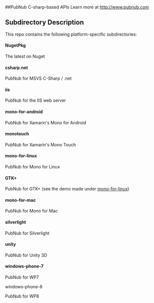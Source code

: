 ##PubNub C-sharp-based APIs
Learn more at http://www.pubnub.com

## Subdirectory Description
This repo contains the following platform-specific subdirectories:

#### NugetPkg
The latest on Nuget

#### csharp.net
PubNub for MSVS C-Sharp / .net

#### iis
PubNub for the IIS web server

#### mono-for-android
PubNub for Xamarin's Mono for Android

#### monotouch
PubNub for Xamarin's Mono Touch

#### mono-for-linux
PubNub for Mono for Linux

#### GTK+
PubNub for GTK+ (see the demo made under [mono-for-linux](mono-for-linux/Demo/GTK%2B))

#### mono-for-mac
PubNub for Mono for Mac

#### silverlight
PubNub for Silverlight

#### unity
PubNub for Unity 3D

#### windows-phone-7
PubNub for WP7

 windows-phone-8

PubNub for WP8

